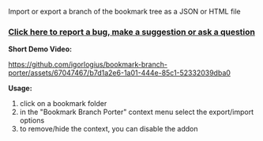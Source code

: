 Import or export a branch of the bookmark tree as a JSON or HTML file

### [Click here to report a bug, make a suggestion or ask a question](https://github.com/igorlogius/igorlogius/issues/new/choose)

<b>Short Demo Video:</b>

https://github.com/igorlogius/bookmark-branch-porter/assets/67047467/b7d1a2e6-1a01-444e-85c1-52332039dba0

<b>Usage:</b>
<ol>
  <li>click on a bookmark folder</li>
  <li>
    in the "Bookmark Branch Porter" context menu select the export/import
    options
  </li>
  <li>to remove/hide the context, you can disable the addon</li>
</ol>
